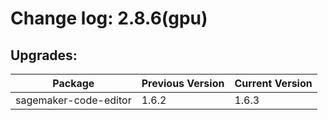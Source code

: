 # Change log: 2.8.6(gpu)

## Upgrades: 

Package | Previous Version | Current Version
---|---|---
sagemaker-code-editor|1.6.2|1.6.3

